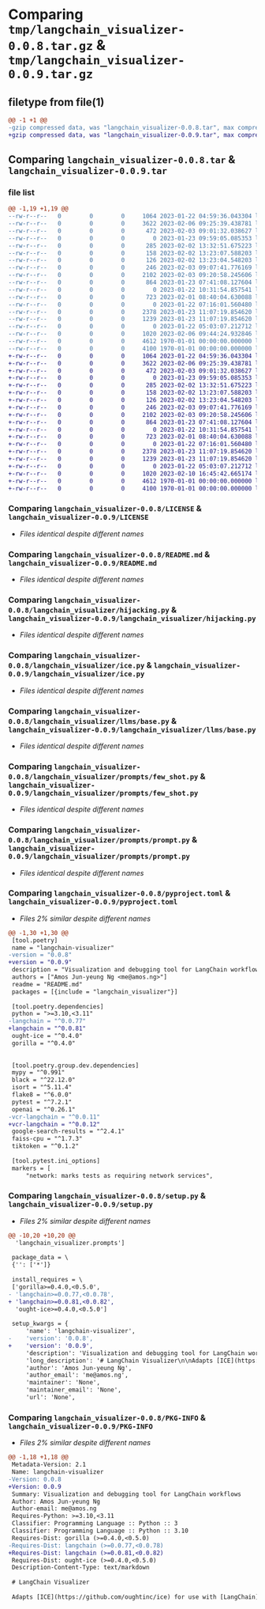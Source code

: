 # Comparing `tmp/langchain_visualizer-0.0.8.tar.gz` & `tmp/langchain_visualizer-0.0.9.tar.gz`

## filetype from file(1)

```diff
@@ -1 +1 @@
-gzip compressed data, was "langchain_visualizer-0.0.8.tar", max compression
+gzip compressed data, was "langchain_visualizer-0.0.9.tar", max compression
```

## Comparing `langchain_visualizer-0.0.8.tar` & `langchain_visualizer-0.0.9.tar`

### file list

```diff
@@ -1,19 +1,19 @@
--rw-r--r--   0        0        0     1064 2023-01-22 04:59:36.043304 langchain_visualizer-0.0.8/LICENSE
--rw-r--r--   0        0        0     3622 2023-02-06 09:25:39.438781 langchain_visualizer-0.0.8/README.md
--rw-r--r--   0        0        0      472 2023-02-03 09:01:32.038627 langchain_visualizer-0.0.8/langchain_visualizer/__init__.py
--rw-r--r--   0        0        0        0 2023-01-23 09:59:05.085353 langchain_visualizer-0.0.8/langchain_visualizer/agents/__init__.py
--rw-r--r--   0        0        0      285 2023-02-02 13:32:51.675223 langchain_visualizer-0.0.8/langchain_visualizer/agents/tools.py
--rw-r--r--   0        0        0      158 2023-02-02 13:23:07.588203 langchain_visualizer-0.0.8/langchain_visualizer/chains/__init__.py
--rw-r--r--   0        0        0      126 2023-02-02 13:23:04.548203 langchain_visualizer-0.0.8/langchain_visualizer/chains/base.py
--rw-r--r--   0        0        0      246 2023-02-03 09:07:41.776169 langchain_visualizer-0.0.8/langchain_visualizer/embeddings/__init__.py
--rw-r--r--   0        0        0     2102 2023-02-03 09:20:58.245606 langchain_visualizer-0.0.8/langchain_visualizer/hijacking.py
--rw-r--r--   0        0        0      864 2023-01-23 07:41:08.127604 langchain_visualizer-0.0.8/langchain_visualizer/ice.py
--rw-r--r--   0        0        0        0 2023-01-22 10:31:54.857541 langchain_visualizer-0.0.8/langchain_visualizer/llms/__init__.py
--rw-r--r--   0        0        0      723 2023-02-01 08:40:04.630088 langchain_visualizer-0.0.8/langchain_visualizer/llms/base.py
--rw-r--r--   0        0        0        0 2023-01-22 07:16:01.560480 langchain_visualizer-0.0.8/langchain_visualizer/prompts/__init__.py
--rw-r--r--   0        0        0     2378 2023-01-23 11:07:19.854620 langchain_visualizer-0.0.8/langchain_visualizer/prompts/few_shot.py
--rw-r--r--   0        0        0     1239 2023-01-23 11:07:19.854620 langchain_visualizer-0.0.8/langchain_visualizer/prompts/prompt.py
--rw-r--r--   0        0        0        0 2023-01-22 05:03:07.212712 langchain_visualizer-0.0.8/langchain_visualizer/py.typed
--rw-r--r--   0        0        0     1020 2023-02-06 09:44:24.932846 langchain_visualizer-0.0.8/pyproject.toml
--rw-r--r--   0        0        0     4612 1970-01-01 00:00:00.000000 langchain_visualizer-0.0.8/setup.py
--rw-r--r--   0        0        0     4100 1970-01-01 00:00:00.000000 langchain_visualizer-0.0.8/PKG-INFO
+-rw-r--r--   0        0        0     1064 2023-01-22 04:59:36.043304 langchain_visualizer-0.0.9/LICENSE
+-rw-r--r--   0        0        0     3622 2023-02-06 09:25:39.438781 langchain_visualizer-0.0.9/README.md
+-rw-r--r--   0        0        0      472 2023-02-03 09:01:32.038627 langchain_visualizer-0.0.9/langchain_visualizer/__init__.py
+-rw-r--r--   0        0        0        0 2023-01-23 09:59:05.085353 langchain_visualizer-0.0.9/langchain_visualizer/agents/__init__.py
+-rw-r--r--   0        0        0      285 2023-02-02 13:32:51.675223 langchain_visualizer-0.0.9/langchain_visualizer/agents/tools.py
+-rw-r--r--   0        0        0      158 2023-02-02 13:23:07.588203 langchain_visualizer-0.0.9/langchain_visualizer/chains/__init__.py
+-rw-r--r--   0        0        0      126 2023-02-02 13:23:04.548203 langchain_visualizer-0.0.9/langchain_visualizer/chains/base.py
+-rw-r--r--   0        0        0      246 2023-02-03 09:07:41.776169 langchain_visualizer-0.0.9/langchain_visualizer/embeddings/__init__.py
+-rw-r--r--   0        0        0     2102 2023-02-03 09:20:58.245606 langchain_visualizer-0.0.9/langchain_visualizer/hijacking.py
+-rw-r--r--   0        0        0      864 2023-01-23 07:41:08.127604 langchain_visualizer-0.0.9/langchain_visualizer/ice.py
+-rw-r--r--   0        0        0        0 2023-01-22 10:31:54.857541 langchain_visualizer-0.0.9/langchain_visualizer/llms/__init__.py
+-rw-r--r--   0        0        0      723 2023-02-01 08:40:04.630088 langchain_visualizer-0.0.9/langchain_visualizer/llms/base.py
+-rw-r--r--   0        0        0        0 2023-01-22 07:16:01.560480 langchain_visualizer-0.0.9/langchain_visualizer/prompts/__init__.py
+-rw-r--r--   0        0        0     2378 2023-01-23 11:07:19.854620 langchain_visualizer-0.0.9/langchain_visualizer/prompts/few_shot.py
+-rw-r--r--   0        0        0     1239 2023-01-23 11:07:19.854620 langchain_visualizer-0.0.9/langchain_visualizer/prompts/prompt.py
+-rw-r--r--   0        0        0        0 2023-01-22 05:03:07.212712 langchain_visualizer-0.0.9/langchain_visualizer/py.typed
+-rw-r--r--   0        0        0     1020 2023-02-10 16:45:42.665174 langchain_visualizer-0.0.9/pyproject.toml
+-rw-r--r--   0        0        0     4612 1970-01-01 00:00:00.000000 langchain_visualizer-0.0.9/setup.py
+-rw-r--r--   0        0        0     4100 1970-01-01 00:00:00.000000 langchain_visualizer-0.0.9/PKG-INFO
```

### Comparing `langchain_visualizer-0.0.8/LICENSE` & `langchain_visualizer-0.0.9/LICENSE`

 * *Files identical despite different names*

### Comparing `langchain_visualizer-0.0.8/README.md` & `langchain_visualizer-0.0.9/README.md`

 * *Files identical despite different names*

### Comparing `langchain_visualizer-0.0.8/langchain_visualizer/hijacking.py` & `langchain_visualizer-0.0.9/langchain_visualizer/hijacking.py`

 * *Files identical despite different names*

### Comparing `langchain_visualizer-0.0.8/langchain_visualizer/ice.py` & `langchain_visualizer-0.0.9/langchain_visualizer/ice.py`

 * *Files identical despite different names*

### Comparing `langchain_visualizer-0.0.8/langchain_visualizer/llms/base.py` & `langchain_visualizer-0.0.9/langchain_visualizer/llms/base.py`

 * *Files identical despite different names*

### Comparing `langchain_visualizer-0.0.8/langchain_visualizer/prompts/few_shot.py` & `langchain_visualizer-0.0.9/langchain_visualizer/prompts/few_shot.py`

 * *Files identical despite different names*

### Comparing `langchain_visualizer-0.0.8/langchain_visualizer/prompts/prompt.py` & `langchain_visualizer-0.0.9/langchain_visualizer/prompts/prompt.py`

 * *Files identical despite different names*

### Comparing `langchain_visualizer-0.0.8/pyproject.toml` & `langchain_visualizer-0.0.9/pyproject.toml`

 * *Files 2% similar despite different names*

```diff
@@ -1,30 +1,30 @@
 [tool.poetry]
 name = "langchain-visualizer"
-version = "0.0.8"
+version = "0.0.9"
 description = "Visualization and debugging tool for LangChain workflows"
 authors = ["Amos Jun-yeung Ng <me@amos.ng>"]
 readme = "README.md"
 packages = [{include = "langchain_visualizer"}]
 
 [tool.poetry.dependencies]
 python = ">=3.10,<3.11"
-langchain = "^0.0.77"
+langchain = "^0.0.81"
 ought-ice = "^0.4.0"
 gorilla = "^0.4.0"
 
 
 [tool.poetry.group.dev.dependencies]
 mypy = "^0.991"
 black = "^22.12.0"
 isort = "^5.11.4"
 flake8 = "^6.0.0"
 pytest = "^7.2.1"
 openai = "^0.26.1"
-vcr-langchain = "^0.0.11"
+vcr-langchain = "^0.0.12"
 google-search-results = "^2.4.1"
 faiss-cpu = "^1.7.3"
 tiktoken = "^0.1.2"
 
 [tool.pytest.ini_options]
 markers = [
     "network: marks tests as requiring network services",
```

### Comparing `langchain_visualizer-0.0.8/setup.py` & `langchain_visualizer-0.0.9/setup.py`

 * *Files 2% similar despite different names*

```diff
@@ -10,20 +10,20 @@
  'langchain_visualizer.prompts']
 
 package_data = \
 {'': ['*']}
 
 install_requires = \
 ['gorilla>=0.4.0,<0.5.0',
- 'langchain>=0.0.77,<0.0.78',
+ 'langchain>=0.0.81,<0.0.82',
  'ought-ice>=0.4.0,<0.5.0']
 
 setup_kwargs = {
     'name': 'langchain-visualizer',
-    'version': '0.0.8',
+    'version': '0.0.9',
     'description': 'Visualization and debugging tool for LangChain workflows',
     'long_description': '# LangChain Visualizer\n\nAdapts [ICE](https://github.com/oughtinc/ice) for use with [LangChain](https://github.com/hwchase17/langchain) so that you can view LangChain interactions with a beautiful UI.\n\n![Screenshot of an execution run](screenshots/serp_screenshot.png "SERP agent demonstration")\n\nYou can now\n\n- See the full prompt text being sent with every interaction with the LLM\n- Tell from the coloring which parts of the prompt are hardcoded and which parts are templated substitutions\n- Inspect the execution flow and observe when each function goes up the stack\n\n## Quickstart\n\nInstall this library:\n\n```bash\npip install langchain-visualizer\n```\n\nThen:\n\n1. Add `import langchain_visualizer` as **the first import** in your Python entrypoint file\n2. Write an async function to visualize whichever workflow you\'re running\n3. Call `langchain_visualizer.visualize` on that function\n\nFor an example, see below instructions on reproducing the screenshot.\n\n\n### Running the example screenshot\n\nTo run the example you see in the screenshot, first install this library and optional dependencies:\n\n```bash\npip install langchain-visualizer google-search-results openai\n```\n\nIf you haven\'t yet set up your [OpenAI API keys](https://openai.com/api/) or SERP API keys, you can [replay the recorded interactions](https://github.com/amosjyng/vcr-langchain) by cloning this repository and running\n\n```bash\npython tests/agents/test_langchain_getting_started.py\n```\n\nIf you have set them up, you can run the following script (adapted from [LangChain docs](https://langchain.readthedocs.io/en/latest/modules/agents/getting_started.html)):\n\n```python\nimport langchain_visualizer\nimport asyncio\nfrom langchain.agents import initialize_agent, load_tools\nfrom langchain.llms import OpenAI\n\nllm = OpenAI(temperature=0.7)\ntools = load_tools(["serpapi", "llm-math"], llm=llm)\nagent = initialize_agent(tools, llm, agent="zero-shot-react-description", verbose=True)\nasync def search_agent_demo():\n    return agent.run(\n        "Who is Olivia Wilde\'s boyfriend? What is his current age raised to the 0.23 "\n        "power?"\n    )\n\nlangchain_visualizer.visualize(search_agent_demo)\n```\n\nA browser window will open up, and you can actually see the agent execute happen in real-time!\n\n### Visualizing embeddings\n\nIf you want to also visualize documents being chunked up for embeddings, you can now do so by calling the `visualize_embeddings` function before you visualize the main chain:\n\n```python\nfrom langchain_visualizer import visualize, visualize_embeddings\n\nasync def run_chain():\n    ...\n\nvisualize_embeddings()\nvisualize(run_chain)\n```\n\n## Why not just use LangChain\'s built-in tracer?\n\nFor me personally:\n\n- I prefer the ICE UI. In particular:\n    - I like the colored highlighting of parts of the prompt that are filled-in template variables\n    - I like the ability to quickly inspect different LLM calls without leaving the trace page\n- I prefer the visualization of my agent logic to remain static when LLM calls are cached\n- I prefer seeing when the tool (e.g. `PythonREPL`) actually gets called, rather than just the high-level execution of the chain (e.g. `LLMMathChain`)\n\nThat being said, LangChain\'s tracer is definitely better supported. **Please note that there is a lot of langchain functionality that I haven\'t gotten around to hijacking for visualization.** If there\'s anything you need to show up in the execution trace, please open a PR or issue.\n\n## My other projects\n\nPlease check out [VCR LangChain](https://github.com/amosjyng/vcr-langchain), a library that lets you record LLM interactions for your tests and demos!\n',
     'author': 'Amos Jun-yeung Ng',
     'author_email': 'me@amos.ng',
     'maintainer': 'None',
     'maintainer_email': 'None',
     'url': 'None',
```

### Comparing `langchain_visualizer-0.0.8/PKG-INFO` & `langchain_visualizer-0.0.9/PKG-INFO`

 * *Files 2% similar despite different names*

```diff
@@ -1,18 +1,18 @@
 Metadata-Version: 2.1
 Name: langchain-visualizer
-Version: 0.0.8
+Version: 0.0.9
 Summary: Visualization and debugging tool for LangChain workflows
 Author: Amos Jun-yeung Ng
 Author-email: me@amos.ng
 Requires-Python: >=3.10,<3.11
 Classifier: Programming Language :: Python :: 3
 Classifier: Programming Language :: Python :: 3.10
 Requires-Dist: gorilla (>=0.4.0,<0.5.0)
-Requires-Dist: langchain (>=0.0.77,<0.0.78)
+Requires-Dist: langchain (>=0.0.81,<0.0.82)
 Requires-Dist: ought-ice (>=0.4.0,<0.5.0)
 Description-Content-Type: text/markdown
 
 # LangChain Visualizer
 
 Adapts [ICE](https://github.com/oughtinc/ice) for use with [LangChain](https://github.com/hwchase17/langchain) so that you can view LangChain interactions with a beautiful UI.
```

